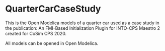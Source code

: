 # QuarterCarCaseStudy
This is the Open Modelica models of a quarter car used as a case study in the publication: An FMI-Based Initialization Plugin for INTO-CPS Maestro 2 created for CoSim CPS 2020.  

All models can be opened in Open Modelica.
